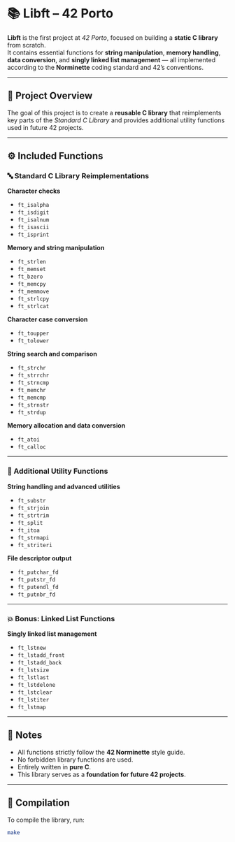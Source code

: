 # 📚 Libft – 42 Porto

**Libft** is the first project at *42 Porto*, focused on building a **static C library** from scratch.  
It contains essential functions for **string manipulation**, **memory handling**, **data conversion**, and **singly linked list management** — all implemented according to the **Norminette** coding standard and 42’s conventions.

---

## 🧠 Project Overview

The goal of this project is to create a **reusable C library** that reimplements key parts of the *Standard C Library* and provides additional utility functions used in future 42 projects.

---

## ⚙️ Included Functions

### 🔤 Standard C Library Reimplementations

**Character checks**
- `ft_isalpha`  
- `ft_isdigit`  
- `ft_isalnum`  
- `ft_isascii`  
- `ft_isprint`

**Memory and string manipulation**
- `ft_strlen`  
- `ft_memset`  
- `ft_bzero`  
- `ft_memcpy`  
- `ft_memmove`  
- `ft_strlcpy`  
- `ft_strlcat`

**Character case conversion**
- `ft_toupper`  
- `ft_tolower`

**String search and comparison**
- `ft_strchr`  
- `ft_strrchr`  
- `ft_strncmp`  
- `ft_memchr`  
- `ft_memcmp`  
- `ft_strnstr`  
- `ft_strdup`

**Memory allocation and data conversion**
- `ft_atoi`  
- `ft_calloc`

---

### 🧩 Additional Utility Functions

**String handling and advanced utilities**
- `ft_substr`  
- `ft_strjoin`  
- `ft_strtrim`  
- `ft_split`  
- `ft_itoa`  
- `ft_strmapi`  
- `ft_striteri`

**File descriptor output**
- `ft_putchar_fd`  
- `ft_putstr_fd`  
- `ft_putendl_fd`  
- `ft_putnbr_fd`

---

### 💥 Bonus: Linked List Functions

**Singly linked list management**
- `ft_lstnew`  
- `ft_lstadd_front`  
- `ft_lstadd_back`  
- `ft_lstsize`  
- `ft_lstlast`  
- `ft_lstdelone`  
- `ft_lstclear`  
- `ft_lstiter`  
- `ft_lstmap`

---

## 🧾 Notes

- All functions strictly follow the **42 Norminette** style guide.  
- No forbidden library functions are used.  
- Entirely written in **pure C**.  
- This library serves as a **foundation for future 42 projects**.

---

## 🧰 Compilation

To compile the library, run:

```bash
make
